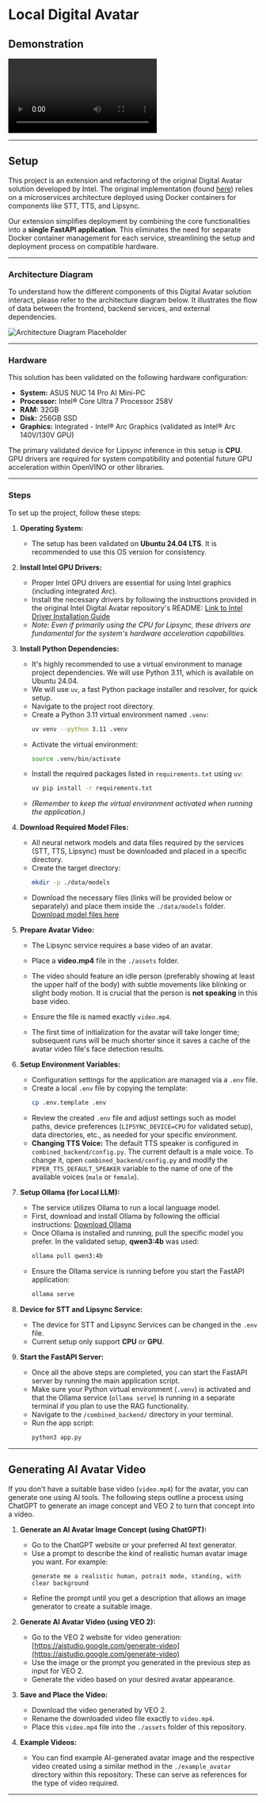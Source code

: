 # Local Digital Avatar
## Demonstration
![Demonstration Video](LocalDigitalAvatar.mp4)

---
## Setup

This project is an extension and refactoring of the original Digital Avatar solution developed by Intel. The original implementation (found [here](https://github.com/intel/edge-developer-kit-reference-scripts/tree/main/usecases/ai/digital-avatar)) relies on a microservices architecture deployed using Docker containers for components like STT, TTS, and Lipsync.

Our extension simplifies deployment by combining the core functionalities into a **single FastAPI application**. This eliminates the need for separate Docker container management for each service, streamlining the setup and deployment process on compatible hardware.

---

### Architecture Diagram

To understand how the different components of this Digital Avatar solution interact, please refer to the architecture diagram below. It illustrates the flow of data between the frontend, backend services, and external dependencies.

![Architecture Diagram Placeholder](architecture.png)

---
### Hardware
This solution has been validated on the following hardware configuration:

* **System:** ASUS NUC 14 Pro AI Mini-PC
* **Processor:** Intel® Core Ultra 7 Processor 258V
* **RAM:** 32GB
* **Disk:** 256GB SSD
* **Graphics:** Integrated - Intel® Arc Graphics (validated as Intel® Arc 140V/130V GPU)

The primary validated device for Lipsync inference in this setup is **CPU**. GPU drivers are required for system compatibility and potential future GPU acceleration within OpenVINO or other libraries.

---
### Steps

To set up the project, follow these steps:

1.  **Operating System:**
    * The setup has been validated on **Ubuntu 24.04 LTS**. It is recommended to use this OS version for consistency.

2.  **Install Intel GPU Drivers:**
    * Proper Intel GPU drivers are essential for using Intel graphics (including integrated Arc).
    * Install the necessary drivers by following the instructions provided in the original Intel Digital Avatar repository's README: [Link to Intel Driver Installation Guide](https://github.com/intel/edge-developer-kit-reference-scripts/blob/main/README.md)
    * *Note: Even if primarily using the CPU for Lipsync, these drivers are fundamental for the system's hardware acceleration capabilities.*

3.  **Install Python Dependencies:**
    * It's highly recommended to use a virtual environment to manage project dependencies. We will use Python 3.11, which is available on Ubuntu 24.04.
    * We will use `uv`, a fast Python package installer and resolver, for quick setup.
    * Navigate to the project root directory.
    * Create a Python 3.11 virtual environment named `.venv`:
        ```bash
        uv venv --python 3.11 .venv
        ```
    * Activate the virtual environment:
        ```bash
        source .venv/bin/activate
        ```
    * Install the required packages listed in `requirements.txt` using `uv`:
        ```bash
        uv pip install -r requirements.txt
        ```
    * *(Remember to keep the virtual environment activated when running the application.)*

4.  **Download Required Model Files:**
    * All neural network models and data files required by the services (STT, TTS, Lipsync) must be downloaded and placed in a specific directory.
    * Create the target directory:
        ```bash
        mkdir -p ./data/models
        ```
    * Download the necessary files (links will be provided below or separately) and place them inside the `./data/models` folder. [Download model files here](https://huggingface.co/qizunlee/digital-avatar/tree/main)

5.  **Prepare Avatar Video:**
    * The Lipsync service requires a base video of an avatar.
    * Place a **video.mp4** file in the `./assets` folder.
    * The video should feature an idle person (preferably showing at least the upper half of the body) with subtle movements like blinking or slight body motion. It is crucial that the person is **not speaking** in this base video.
    * Ensure the file is named exactly `video.mp4`.

    * The first time of initialization for the avatar will take longer time; subsequent runs will be much shorter since it saves a cache of the avatar video file's face detection results.

6.  **Setup Environment Variables:**
    * Configuration settings for the application are managed via a `.env` file.
    * Create a local `.env` file by copying the template:
        ```bash
        cp .env.template .env
        ```
    * Review the created `.env` file and adjust settings such as model paths, device preferences (`LIPSYNC_DEVICE=CPU` for validated setup), data directories, etc., as needed for your specific environment.
    * **Changing TTS Voice:** The default TTS speaker is configured in `combined_backend/config.py`. The current default is a male voice. To change it, open `combined_backend/config.py` and modify the `PIPER_TTS_DEFAULT_SPEAKER` variable to the name of one of the available voices (`male` or `female`).

7.  **Setup Ollama (for Local LLM):**
    * The service utilizes Ollama to run a local language model.
    * First, download and install Ollama by following the official instructions: [Download Ollama](https://ollama.com/download/linux)
    * Once Ollama is installed and running, pull the specific model you prefer. In the validated setup, **qwen3:4b** was used:
        ```bash
        ollama pull qwen3:4b
        ```
    * Ensure the Ollama service is running before you start the FastAPI application:
        ```bash
        ollama serve
        ```

8.  **Device for STT and Lipsync Service:**
    * The device for STT and Lipsync Services can be changed in the `.env` file.
    * Current setup only support **CPU** or **GPU**.

9.  **Start the FastAPI Server:**
    * Once all the above steps are completed, you can start the FastAPI server by running the main application script.
    * Make sure your Python virtual environment (`.venv`) is activated and that the Ollama service (`ollama serve`) is running in a separate terminal if you plan to use the RAG functionality.
    * Navigate to the `/combined_backend/` directory in your terminal.
    * Run the app script:
        ```bash
        python3 app.py
        ```

---

## Generating AI Avatar Video

If you don't have a suitable base video (`video.mp4`) for the avatar, you can generate one using AI tools. The following steps outline a process using ChatGPT to generate an image concept and VEO 2 to turn that concept into a video.

1.  **Generate an AI Avatar Image Concept (using ChatGPT):**
    * Go to the ChatGPT website or your preferred AI text generator.
    * Use a prompt to describe the kind of realistic human avatar image you want. For example:
        ```
        generate me a realistic human, potrait mode, standing, with clear background
        ```
    * Refine the prompt until you get a description that allows an image generator to create a suitable image.

2.  **Generate AI Avatar Video (using VEO 2):**
    * Go to the VEO 2 website for video generation: [https://aistudio.google.com/generate-video](https://aistudio.google.com/generate-video)
    * Use the image or the prompt you generated in the previous step as input for VEO 2.
    * Generate the video based on your desired avatar appearance.

3.  **Save and Place the Video:**
    * Download the video generated by VEO 2.
    * Rename the downloaded video file exactly to `video.mp4`.
    * Place this `video.mp4` file into the `./assets` folder of this repository.

4.  **Example Videos:**
    * You can find example AI-generated avatar image and the respective video created using a similar method in the `./example_avatar` directory within this repository. These can serve as references for the type of video required.

---